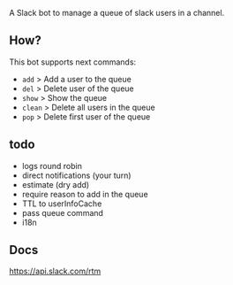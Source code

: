 A Slack bot to manage a queue of slack users in a channel.

## How?

This bot supports next commands:

* `add`   >   Add a user to the queue
* `del`   >   Delete user of the queue
* `show`  >   Show the queue 
* `clean` >   Delete all users in the queue 
* `pop`  >   Delete first user of the queue

## todo
* logs round robin
* direct notifications (your turn)
* estimate (dry add)
* require reason to add in the queue
* TTL to userInfoCache
* pass queue command
* i18n


## Docs
https://api.slack.com/rtm
